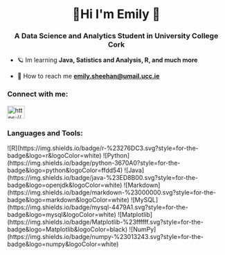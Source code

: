 <h1 align="center">🌟Hi I'm Emily 🌟</h1>
<h3 align="center">A Data Science and Analytics Student in University College Cork</h3>

- 🪐 Im learning **Java, Satistics and Analysis, R, and much more**

- 🌙 How to reach me **emily.sheehan@umail.ucc.ie**

<h3 align="left">Connect with me:</h3>
<p align="left">
<a href="https://linkedin.com/in/https://www.linkedin.com/in/emily-sheehan-cork/" target="blank"><img align="center" src="https://raw.githubusercontent.com/rahuldkjain/github-profile-readme-generator/master/src/images/icons/Social/linked-in-alt.svg" alt="https://www.linkedin.com/in/emily-sheehan-cork/" height="30" width="40" /></a>
</p>

<h3 align="left">Languages and Tools:</h3>
![R](https://img.shields.io/badge/r-%23276DC3.svg?style=for-the-badge&logo=r&logoColor=white) 
![Python](https://img.shields.io/badge/python-3670A0?style=for-the-badge&logo=python&logoColor=ffdd54) 
![Java](https://img.shields.io/badge/java-%23ED8B00.svg?style=for-the-badge&logo=openjdk&logoColor=white) 
![Markdown](https://img.shields.io/badge/markdown-%23000000.svg?style=for-the-badge&logo=markdown&logoColor=white) 
![MySQL](https://img.shields.io/badge/mysql-4479A1.svg?style=for-the-badge&logo=mysql&logoColor=white) 
![Matplotlib](https://img.shields.io/badge/Matplotlib-%23ffffff.svg?style=for-the-badge&logo=Matplotlib&logoColor=black)
![NumPy](https://img.shields.io/badge/numpy-%23013243.svg?style=for-the-badge&logo=numpy&logoColor=white)




